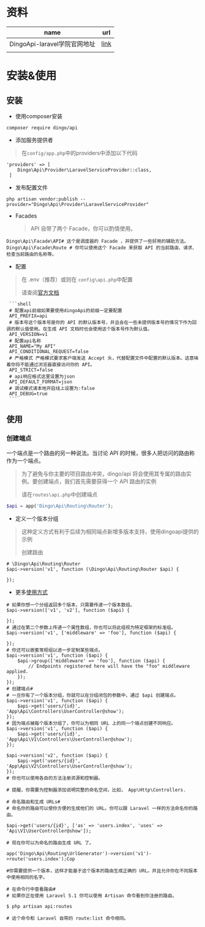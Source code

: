 # 资料

| name                         | url                                                          |
| ---------------------------- | ------------------------------------------------------------ |
| DingoApi-laravel学院官网地址 | [link](https://learnku.com/docs/dingo-api/2.0.0/Installation/1443) |
|                              |                                                              |



# 安装&使用

## 安装

- 使用composer安装

```shell
composer require dingo/api
```

- 添加服务提供者

> 在`config/app.php`中的providers中添加以下代码

```shell
'providers' => [
    Dingo\Api\Provider\LaravelServiceProvider::class,
 ]
```

- 发布配置文件

```shell
php artisan vendor:publish --provider="Dingo\Api\Provider\LaravelServiceProvider"
```

- Facades

  > API 自带了两个 Facade，你可以酌情使用。

```shell
Dingo\Api\Facade\API# 这个是调度器的 Facade ，并提供了一些好用的辅助方法。
Dingo\Api\Facade\Route # 你可以使用这个 Facade 来获取 API 的当前路由、请求、检查当前路由的名称等。
```

- 配置

>在 .env（推荐）或则在 `config\api.php`中配置
>
>  请查阅[官方文档](https://learnku.com/docs/dingo-api/2.0.0/Configuration/1444)

     ```shell
     # 配置api前缀如果要使用dingoApi的前缀一定要配置
     API_PREFIX=api 
     # 版本号这个版本号是你的 API 的默认版本号，并且会在一些未提供版本号的情况下作为回调的默认值使用。在生成 API 文档时也会使用这个版本号作为默认值。
     API_VERSION=v1 
     # 配置api名称
     API_NAME="My API"     
     API_CONDITIONAL_REQUEST=false
     # 严格模式 严格模式要求客户端发送 Accept 头，代替配置文件中配置的默认版本。这意味着你将不能通过浏览器直接访问你的 API。
     API_STRICT=false
     # api响应格式这里设置为json
     API_DEFAULT_FORMAT=json  
     # 调试模式请本地开启线上设置为:false
     API_DEBUG=true 
     ```



## 使用

 ### 创建端点

一个端点是一个路由的另一种说法。当讨论 API 的时候，很多人把访问的路由称作为一个端点。

> 为了避免与你主要的项目路由冲突，dingo/api 将会使用其专属的路由实例。要创建端点，我们首先需要获得一个 API 路由的实例
>
> 请在`routes\api.php`中创建端点

```php
$api = app('Dingo\Api\Routing\Router');
```

- 定义一个版本分组

> 这种定义方式有利于后续为相同端点新增多版本支持，使用dingoapi提供的示例
>
> 创建路由

```shell
# \Dingo\Api\Routing\Router
$api->version('v1', function (\Dingo\Api\Routing\Router $api) {

});
```

- 更多[使用方式](https://learnku.com/docs/dingo-api/2.0.0/Creating-API-Endpoints/1445)

```shell
# 如果你想一个分组返回多个版本，只需要传递一个版本数组。
$api->version(['v1', 'v2'], function ($api) {

});
# 通过在第二个参数上传递一个属性数组，你也可以将此组视为特定框架的标准组。
$api->version('v1', ['middleware' => 'foo'], function ($api) {

});
# 你还可以嵌套常规组以进一步定制某些端点。
$api->version('v1', function ($api) {
    $api->group(['middleware' => 'foo'], function ($api) {
        // Endpoints registered here will have the "foo" middleware applied.
    });
});
# 创建端点#
# 一旦你有了一个版本分组，你就可以在分组闭包的参数中，通过 $api 创建端点。
$api->version('v1', function ($api) {
    $api->get('users/{id}', 'App\Api\Controllers\UserController@show');
});
# 因为端点被每个版本分组了，你可以为相同 URL 上的同一个端点创建不同响应。
$api->version('v1', function ($api) {
    $api->get('users/{id}', 'App\Api\V1\Controllers\UserController@show');
});

$api->version('v2', function ($api) {
    $api->get('users/{id}', 'App\Api\V2\Controllers\UserController@show');
});
# 你也可以使用各自的方法注册资源和控制器。

# 提醒，你需要为控制器添加说明完整的命名空间，比如， App\Http\Controllers.

# 命名路由和生成 URLs#
# 命名你的路由可以使你方便的生成他们的 URL。你可以跟 Laravel 一样的方法命名你的路由。

$api->get('users/{id}', ['as' => 'users.index', 'uses' => 'Api\V1\UserController@show']);

# 现在你可以为命名的路由生成 URL 了。

app('Dingo\Api\Routing\UrlGenerator')->version('v1')->route('users.index');Cop

#你需要提供一个版本，这样才能基于这个版本的路由生成正确的 URL。并且允许你在不同版本中使用相同的名字。

# 在命令行中查看路由#
# 如果你正在使用 Laravel 5.1 你可以使用 Artisan 命令看到你注册的路由。

$ php artisan api:routes

# 这个命令和 Laravel 自带的 route:list 命令相同。
```

